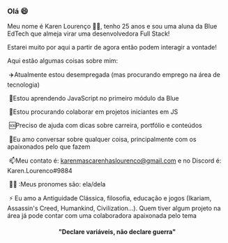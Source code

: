 ### Olá :smile:

Meu nome é Karen Lourenço :rainbow_flag:, tenho 25 anos e sou uma aluna da Blue EdTech que almeja virar uma desenvolvedora Full Stack!

Estarei muito por aqui a partir de agora então podem interagir a vontade!

Aqui estão algumas coisas sobre mim:

​	:airplane:Atualmente estou desempregada (mas procurando emprego na área de tecnologia)

​	:seedling:Estou aprendendo JavaScript no primeiro módulo da Blue

​	:dancers:Estou procurando colaborar em projetos iniciantes em JS

​	:sos:Preciso de ajuda com dicas sobre carreira, portfólio e conteúdos

​	:speech_balloon:Eu amo conversar sobre qualquer coisa, principalmente com os apaixonados pelo que fazem

​	:mailbox:Meu contato é: karenmascarenhaslourenco@gmail.com e no Discord é: Karen.Lourenco#9884

​	:woman_astronaut: :Meus pronomes são: ela/dela

​	⚡ Eu amo a Antiguidade Clássica, filosofia, educação e jogos (Ikariam, Assassin's Creed, Humankind, Civilization...). Quem tiver algum projeto na área já pode contar com uma colaboradora apaixonada pelo tema



<h4 align="center">"Declare variáveis, não declare guerra" </h4>

